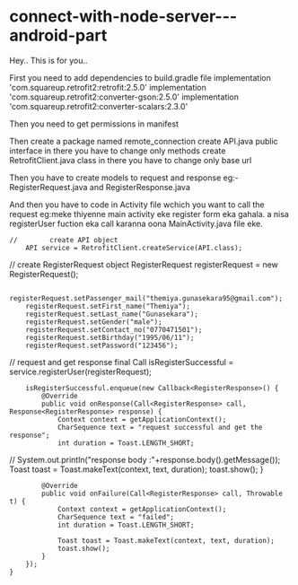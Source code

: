 # connect-with-node-server---android-part
Hey.. This is for you..

First you need to add dependencies to build.gradle file
    implementation 'com.squareup.retrofit2:retrofit:2.5.0'
    implementation 'com.squareup.retrofit2:converter-gson:2.5.0'
    implementation 'com.squareup.retrofit2:converter-scalars:2.3.0'

Then you need to get permissions in manifest
    <uses-permission android:name="android.permission.INTERNET"/>

Then create a package named remote_connection
  create API.java public interface
    in there you have to change only methods
  create RetrofitClient.java class
    in there you have to change only base url

Then you have to create models to request and response
  eg:- RegisterRequest.java and RegisterResponse.java

And then you have to code in Activity file wchich you want to call the request
  eg:meke thiyenne main activity eke register form eka gahala. a nisa registerUser fuction eka call karanna oona    MainActivity.java file eke.

    //        create API object
        API service = RetrofitClient.createService(API.class);

//        create RegisterRequest object
        RegisterRequest registerRequest = new RegisterRequest();

        registerRequest.setPassenger_mail("themiya.gunasekara95@gmail.com");
        registerRequest.setFirst_name("Themiya");
        registerRequest.setLast_name("Gunasekara");
        registerRequest.setGender("male");
        registerRequest.setContact_no("0770471501");
        registerRequest.setBirthday("1995/06/11");
        registerRequest.setPassword("123456");

//        request and get response
        final Call<RegisterResponse> isRegisterSuccessful = service.registerUser(registerRequest);


        isRegisterSuccessful.enqueue(new Callback<RegisterResponse>() {
            @Override
            public void onResponse(Call<RegisterResponse> call, Response<RegisterResponse> response) {
                Context context = getApplicationContext();
                CharSequence text = "request successful and get the response";
                int duration = Toast.LENGTH_SHORT;

//                System.out.println("response body :"+response.body().getMessage());
                Toast toast = Toast.makeText(context, text, duration);
                toast.show();
            }

            @Override
            public void onFailure(Call<RegisterResponse> call, Throwable t) {
                Context context = getApplicationContext();
                CharSequence text = "failed";
                int duration = Toast.LENGTH_SHORT;

                Toast toast = Toast.makeText(context, text, duration);
                toast.show();
            }
        });
    }

